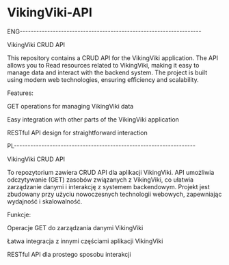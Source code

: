 # VikingViki-API
ENG------------------------------------------------------------------

VikingViki CRUD API

This repository contains a CRUD API for the VikingViki application. The API allows you to Read resources related to VikingViki, making it easy to manage data and interact with the backend system. The project is built using modern web technologies, ensuring efficiency and scalability.

Features:

GET operations for managing VikingViki data

Easy integration with other parts of the VikingViki application

RESTful API design for straightforward interaction

PL------------------------------------------------------------------

VikingViki CRUD API

To repozytorium zawiera CRUD API dla aplikacji VikingViki. API umożliwia odczytywanie (GET) zasobów związanych z VikingViki, co ułatwia zarządzanie danymi i interakcję z systemem backendowym. Projekt jest zbudowany przy użyciu nowoczesnych technologii webowych, zapewniając wydajność i skalowalność.

Funkcje:

Operacje GET do zarządzania danymi VikingViki

Łatwa integracja z innymi częściami aplikacji VikingViki

RESTful API dla prostego sposobu interakcji
